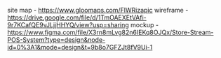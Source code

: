 site map - https://www.gloomaps.com/FlWRizapic
wireframe - https://drive.google.com/file/d/1TmOAEXEtVAfi-9r7KCafQE9vJLjjHHYQ/view?usp=sharing
mockup - https://www.figma.com/file/X3rn8mLvg82n6IEKq8OJQx/Store-Stream-POS-System?type=design&node-id=0%3A1&mode=design&t=9b8o7GFZJt8fV9Ui-1
